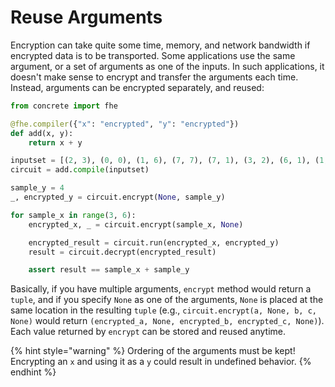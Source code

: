 # Reuse Arguments

Encryption can take quite some time, memory, and network bandwidth if encrypted data is to be transported. Some applications use the same argument, or a set of arguments as one of the inputs. In such applications, it doesn't make sense to encrypt and transfer the arguments each time. Instead, arguments can be encrypted separately, and reused:

```python
from concrete import fhe

@fhe.compiler({"x": "encrypted", "y": "encrypted"})
def add(x, y):
    return x + y

inputset = [(2, 3), (0, 0), (1, 6), (7, 7), (7, 1), (3, 2), (6, 1), (1, 7), (4, 5), (5, 4)]
circuit = add.compile(inputset)

sample_y = 4
_, encrypted_y = circuit.encrypt(None, sample_y)

for sample_x in range(3, 6):
    encrypted_x, _ = circuit.encrypt(sample_x, None)

    encrypted_result = circuit.run(encrypted_x, encrypted_y)
    result = circuit.decrypt(encrypted_result)

    assert result == sample_x + sample_y
```

Basically, if you have multiple arguments, `encrypt` method would return a `tuple`, and if you specify `None` as one of the arguments, `None` is placed at the same location in the resulting `tuple` (e.g., `circuit.encrypt(a, None, b, c, None)` would return `(encrypted_a, None, encrypted_b, encrypted_c, None)`). Each value returned by `encrypt` can be stored and reused anytime.

{% hint style="warning" %}
Ordering of the arguments must be kept! Encrypting an `x` and using it as a `y` could result in undefined behavior.
{% endhint %}
